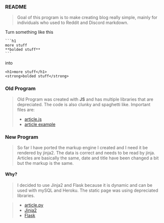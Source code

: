 <h3><strong>README</strong></h3>
<blockquote>
<p>Goal of this program is to make creating blog really simple, mainly for individuals who used to Reddit and Discord markdown.</p>
</blockquote>
<p>Turn something like this</p>
<pre><code>`<span class="javascript"></span>``<span class="javascript">h1
more stuff
**bolded stuff**
</span>``<span class="javascript"></span>`
</code></pre>
<p>into</p>
<pre><code><span class="hljs-tag">&lt;<span class="hljs-title">h1</span>&gt;</span>more stuff<span class="hljs-tag">&lt;/<span class="hljs-title">h1</span>&gt;</span>
<span class="hljs-tag">&lt;<span class="hljs-title">strong</span>&gt;</span>bolded stuff<span class="hljs-tag">&lt;/<span class="hljs-title">strong</span>&gt;</span>
</code></pre>
<h3><strong>Old Program</strong></h3>
<blockquote>
<p>Old Program was created with <strong>JS</strong> and has multiple libraries that are depreciated. The code is also clunky and spaghetti like. Important files are:</p>
<ul>
<li><a href="https://github.com/elisoncrum/blog/blob/master/article.js">article.js</a></li>
<li><a href="https://github.com/elisoncrum/blog/blob/master/articles/1.article">article example</a></li>
</ul>
</blockquote>
<h3><strong>New Program</strong></h3>
<blockquote>
<p>So far I have ported the markup engine I created and I need it be rendered by jinja2. The data is correct and needs to be read by jinja. Articles are basically the same, date and title have been changed a bit but the markup is the same.</p>
</blockquote>
<h4><strong>Why?</strong></h4>
<blockquote>
<p>I decided to use Jinja2 and Flask because it is dynamic and can be used with mySQL and Heroku. The static page was using depreciated libraries.</p>
</blockquote>
<blockquote>
<ul>
<li><a href="https://github.com/elisoncrum/blog-flask/blob/master/main.py">article.py</a></li>
<li><a href="http://jinja.pocoo.org/docs/2.10/">Jinja2</a></li>
<li><a href="http://flask.pocoo.org/docs/1.0/">Flask</a></li>
</ul>
</blockquote>
